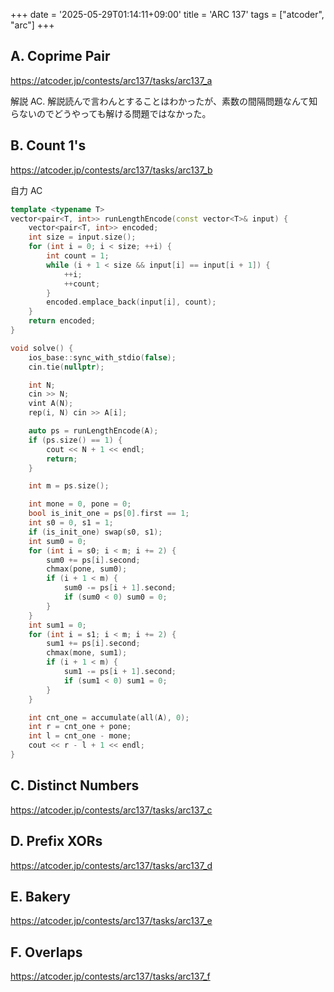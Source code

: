 +++
date = '2025-05-29T01:14:11+09:00'
title = 'ARC 137'
tags = ["atcoder", "arc"]
+++

## A. Coprime Pair

<https://atcoder.jp/contests/arc137/tasks/arc137_a>

解説 AC.
解説読んで言わんとすることはわかったが、素数の間隔問題なんて知らないのでどうやっても解ける問題ではなかった。

## B. Count 1's

<https://atcoder.jp/contests/arc137/tasks/arc137_b>

自力 AC

```cpp
template <typename T>
vector<pair<T, int>> runLengthEncode(const vector<T>& input) {
    vector<pair<T, int>> encoded;
    int size = input.size();
    for (int i = 0; i < size; ++i) {
        int count = 1;
        while (i + 1 < size && input[i] == input[i + 1]) {
            ++i;
            ++count;
        }
        encoded.emplace_back(input[i], count);
    }
    return encoded;
}

void solve() {
    ios_base::sync_with_stdio(false);
    cin.tie(nullptr);

    int N;
    cin >> N;
    vint A(N);
    rep(i, N) cin >> A[i];

    auto ps = runLengthEncode(A);
    if (ps.size() == 1) {
        cout << N + 1 << endl;
        return;
    }

    int m = ps.size();

    int mone = 0, pone = 0;
    bool is_init_one = ps[0].first == 1;
    int s0 = 0, s1 = 1;
    if (is_init_one) swap(s0, s1);
    int sum0 = 0;
    for (int i = s0; i < m; i += 2) {
        sum0 += ps[i].second;
        chmax(pone, sum0);
        if (i + 1 < m) {
            sum0 -= ps[i + 1].second;
            if (sum0 < 0) sum0 = 0;
        }
    }
    int sum1 = 0;
    for (int i = s1; i < m; i += 2) {
        sum1 += ps[i].second;
        chmax(mone, sum1);
        if (i + 1 < m) {
            sum1 -= ps[i + 1].second;
            if (sum1 < 0) sum1 = 0;
        }
    }

    int cnt_one = accumulate(all(A), 0);
    int r = cnt_one + pone;
    int l = cnt_one - mone;
    cout << r - l + 1 << endl;
}
```

## C. Distinct Numbers

<https://atcoder.jp/contests/arc137/tasks/arc137_c>

## D. Prefix XORs

<https://atcoder.jp/contests/arc137/tasks/arc137_d>

## E. Bakery

<https://atcoder.jp/contests/arc137/tasks/arc137_e>

## F. Overlaps

<https://atcoder.jp/contests/arc137/tasks/arc137_f>
